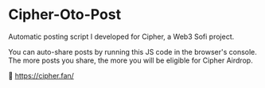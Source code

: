 # Cipher-Oto-Post
Automatic posting script I developed for Cipher, a Web3 Sofi project.

You can auto-share posts by running this JS code in the browser's console.
The more posts you share, the more you will be eligible for Cipher Airdrop.

🔗 https://cipher.fan/
